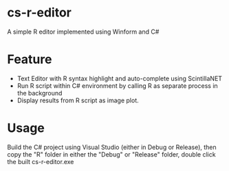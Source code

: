 # cs-r-editor

A simple R editor implemented using Winform and C#

# Feature

* Text Editor with R syntax highlight and auto-complete using ScintillaNET
* Run R script within C# environment by calling R as separate process in the background
* Display results from R script as image plot.

# Usage

Build the C# project using Visual Studio (either in Debug or Release), then copy the "R" folder in either the "Debug" or "Release" folder, double click the built cs-r-editor.exe 

